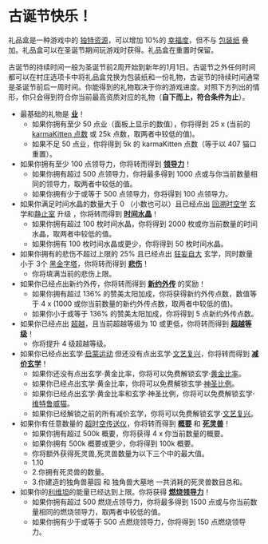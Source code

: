 # 古诞节快乐！

礼品盒是一种游戏中的 <a href="?file=003-资源大全/005-资源介绍#独特资源">独特资源</a>，可以增加 10%的 <a href="?file=005-名词解释/01-幸福度">幸福度</a>，但不与 <a href="?file=003-资源大全/52-包装纸">包装纸</a> 叠加。礼品盒可以在圣诞节期间玩游戏时获得。礼品盒在重置时保留。

古诞节的持续时间一般为圣诞节前2周开始到新年的1月1日。古诞节之外任何时间都可以在村庄选项卡中将礼品盒兑换为包装纸和一份礼物，古诞节的持续时间通常是圣诞节前后一周时间。你能得到的礼物取决于你的游戏进度。对照下方列出的情形，你只会得到符合你当前最高资质对应的礼物（**自下而上，符合条件为止**）。

- 最基础的礼物是 **<a href="?file=003-资源大全/49-业">业</a>**！
  - 如果你拥有至少 50 点业（面板上显示的数值），你将得到 25 x (当前的 <a href="?file=003-资源大全/49-业#伪代码">karmaKitten 点数</a> 或 25k 点数，取两者中较低的值)。
  - 如果不足 50 点业，你将得到 5k 的 karmaKitten 点数（等于以 407 猫口重置）。
- 如果你拥有至少 100 点领导力，你将转而得到 **<a href="?file=003-资源大全/50-领导力">领导力</a>**！
  - 如果你拥有超过 500 点领导力，你将最多得到 1000 点或与你当前数量相同的领导力，取两者中较低的值。
  - 如果你拥有少于或等于 500 点领导力，你将得到 100 点领导力。
- 如果你满足时间水晶的数量大于 0 （小数也可以）且已经点出 <a href="?file=001-猫咪百科/03-科学/02-玄学#回溯时空学">回溯时空学</a> 玄学和<a href="?file=001-猫咪百科/04-工坊/01-升级#静止室">静止室</a> 升级 ，你将转而得到 **<a href="?file=003-资源大全/20-时间水晶">时间水晶</a>**！
  - 如果你拥有超过 100 枚时间水晶，你将得到 2000 枚或你当前数量的时间水晶，取两者中较低的值。
  - 如果你拥有 100 枚时间水晶或更少，你将得到 50 枚时间水晶。
- 如果你拥有的悲伤不超过上限的 25% 且已经点出 <a href="?file=001-猫咪百科/03-科学/02-玄学#狂妄自大">狂妄自大</a> 玄学，同时数量小于 3个 <a href="?file=001-猫咪百科/06-宗教/01-庙塔#黑金字塔">黑金字塔</a>，你将转而得到 **<a href="?file=003-资源大全/21-悲伤">悲伤</a>**！
  - 你将填满当前的悲伤上限。
- 如果你已经点出新约外传，你将转而得到 **<a href="?file=001-猫咪百科/06-宗教/002-太阳教团#新约外传">新约外传</a>** 的奖励！
  - 如果你拥有超过 136% 的赞美太阳加成，你将获得新约外传点数，数值等于 4 x (1000 或你当前数量的新约外传点数，取两者中较低的值)。
  - 如果你小于或等于 136% 的赞美太阳加成，你将得到 5 点新约外传点数。
- 如果你已经点出 <a href="?file=001-猫咪百科/06-宗教/002-太阳教团#超越">超越</a>，且当前超越等级为 10 或更低，你将转而得到 **<a href="?file=001-猫咪百科/06-宗教/002-太阳教团#超越等级">超越等级</a>**！
  - 你将提升 4 级超越等级。
- 如果你已经点出玄学·<a href="?file=001-猫咪百科/03-科学/02-玄学#启蒙运动">启蒙运动</a> 但还没有点出玄学·<a href="?file=001-猫咪百科/03-科学/02-玄学#文艺复兴">文艺复兴</a>，你将转而得到 **<a href="?file=001-猫咪百科/03-科学/02-玄学#启蒙运动">减价玄学</a>**！
  - 如果你还没有点出玄学·黄金比率，你将可以免费解锁玄学·<a href="?file=001-猫咪百科/03-科学/02-玄学#黄金比率">黄金比率</a>。
  - 如果你已经点出玄学·黄金比率，你将可以免费解锁玄学·<a href="?file=001-猫咪百科/03-科学/02-玄学#神圣比例">神圣比例</a>。
  - 如果你已经点出玄学·黄金比率和玄学·神圣比例，你将可以免费解锁玄学·<a href="?file=001-猫咪百科/03-科学/02-玄学#维特鲁威猫">维特鲁威猫</a>。
  - 如果你已经解锁之前的所有减价玄学，你将可以免费解锁玄学·<a href="?file=001-猫咪百科/03-科学/02-玄学#文艺复兴">文艺复兴</a>。
- 如果你有任意数量的 <a href="?file=001-猫咪百科/01-建筑物/09-超级建筑物#超时空传送仪">超时空传送仪</a>，你将转而得到 **<a href="?file=003-资源大全/36-概要">概要</a>** 和 **<a href="?file=003-资源大全/47-死灵兽">死灵兽</a>**！
  - 如果你拥有超过 500k 概要，你将获得 4 x 你当前数量的概要。
  - 如果你拥有 500k 概要或更少，你将得到 100k 概要。
  - 你将额外获得死灵兽,死灵兽数量为以下三个中的最大值。
   - 1.10
   - 2.你拥有死灵兽的数量。
   - 3.你建造的独角兽墓园 和 独角兽大墓地 一共消耗的死灵兽数目总和。
- 如果你的<a href="?file=001-猫咪百科/05-贸易#利维坦">利维坦</a>的能量已经达到上限。你将获得 **<a href="?file=003-资源大全/50-领导力#燃烧领导力">燃烧领导力</a>**！
  - 如果你拥有超过 500 燃烧点领导力，你将最多得到 1500 点或与你当前数量相同的燃烧领导力，取两者中较低的值。
  - 如果你拥有少于或等于 500 点燃烧领导力，你将得到 150 点燃烧领导力。
